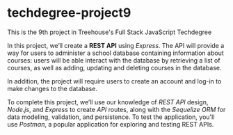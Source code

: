 # techdegree-project9
 This is the 9th project in Treehouse's Full Stack JavaScript Techdegree

 In this project, we’ll create a **REST API** using *Express*. The API will provide a way for users to administer a school database containing information about courses: users will be able interact with the database by retrieving a list of courses, as well as adding, updating and deleting courses in the database.

In addition, the project will require users to create an account and log-in to make changes to the database.

To complete this project, we’ll use our knowledge of *REST API* design, *Node.js*, and *Express* to create *API* routes, along with the *Sequelize ORM* for data modeling, validation, and persistence. To test the application, you'll use *Postman*, a popular application for exploring and testing REST APIs.
